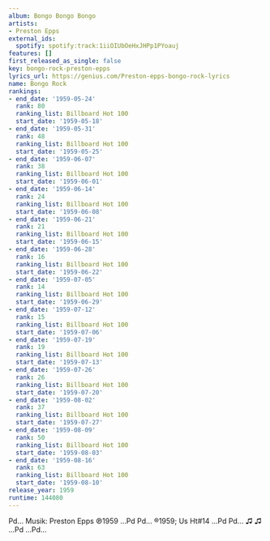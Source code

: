 ```yaml
---
album: Bongo Bongo Bongo
artists:
- Preston Epps
external_ids:
  spotify: spotify:track:1iiOIUbOeHxJHPp1PYoauj
features: []
first_released_as_single: false
key: bongo-rock-preston-epps
lyrics_url: https://genius.com/Preston-epps-bongo-rock-lyrics
name: Bongo Rock
rankings:
- end_date: '1959-05-24'
  rank: 80
  ranking_list: Billboard Hot 100
  start_date: '1959-05-18'
- end_date: '1959-05-31'
  rank: 48
  ranking_list: Billboard Hot 100
  start_date: '1959-05-25'
- end_date: '1959-06-07'
  rank: 38
  ranking_list: Billboard Hot 100
  start_date: '1959-06-01'
- end_date: '1959-06-14'
  rank: 24
  ranking_list: Billboard Hot 100
  start_date: '1959-06-08'
- end_date: '1959-06-21'
  rank: 21
  ranking_list: Billboard Hot 100
  start_date: '1959-06-15'
- end_date: '1959-06-28'
  rank: 16
  ranking_list: Billboard Hot 100
  start_date: '1959-06-22'
- end_date: '1959-07-05'
  rank: 14
  ranking_list: Billboard Hot 100
  start_date: '1959-06-29'
- end_date: '1959-07-12'
  rank: 15
  ranking_list: Billboard Hot 100
  start_date: '1959-07-06'
- end_date: '1959-07-19'
  rank: 19
  ranking_list: Billboard Hot 100
  start_date: '1959-07-13'
- end_date: '1959-07-26'
  rank: 26
  ranking_list: Billboard Hot 100
  start_date: '1959-07-20'
- end_date: '1959-08-02'
  rank: 37
  ranking_list: Billboard Hot 100
  start_date: '1959-07-27'
- end_date: '1959-08-09'
  rank: 50
  ranking_list: Billboard Hot 100
  start_date: '1959-08-03'
- end_date: '1959-08-16'
  rank: 63
  ranking_list: Billboard Hot 100
  start_date: '1959-08-10'
release_year: 1959
runtime: 144080
---
```

Pd... Musik: Preston Epps ℗1959 ...Pd
Pd... ®1959; Us Ht#14 ...Pd
Pd... ♫ ♫ ...Pd
...Pd...
